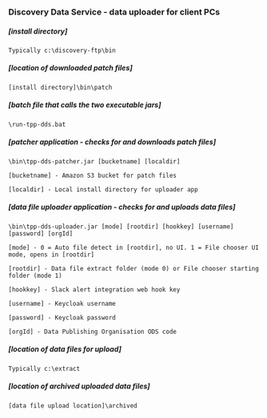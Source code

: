 ### Discovery Data Service - data uploader for client PCs

##### [install directory]
`Typically c:\discovery-ftp\bin` 

##### [location of downloaded patch files]
`[install directory]\bin\patch`

##### [batch file that calls the two executable jars]
`\run-tpp-dds.bat`

##### [patcher application - checks for and downloads patch files]
`\bin\tpp-dds-patcher.jar [bucketname] [localdir]`

`[bucketname] - Amazon S3 bucket for patch files`

`[localdir] - Local install directory for uploader app`

##### [data file uploader application - checks for and uploads data files]
`\bin\tpp-dds-uploader.jar [mode] [rootdir] [hookkey] [username] [password] [orgId]`

`[mode] - 0 = Auto file detect in [rootdir], no UI. 1 = File chooser UI mode, opens in [rootdir]`

`[rootdir] - Data file extract folder (mode 0) or File chooser starting folder (mode 1)`  

`[hookkey] - Slack alert integration web hook key`

`[username] - Keycloak username`

`[password] - Keycloak password`

`[orgId] - Data Publishing Organisation ODS code`

##### [location of data files for upload]
`Typically c:\extract`

##### [location of archived uploaded data files]
`[data file upload location]\archived`
